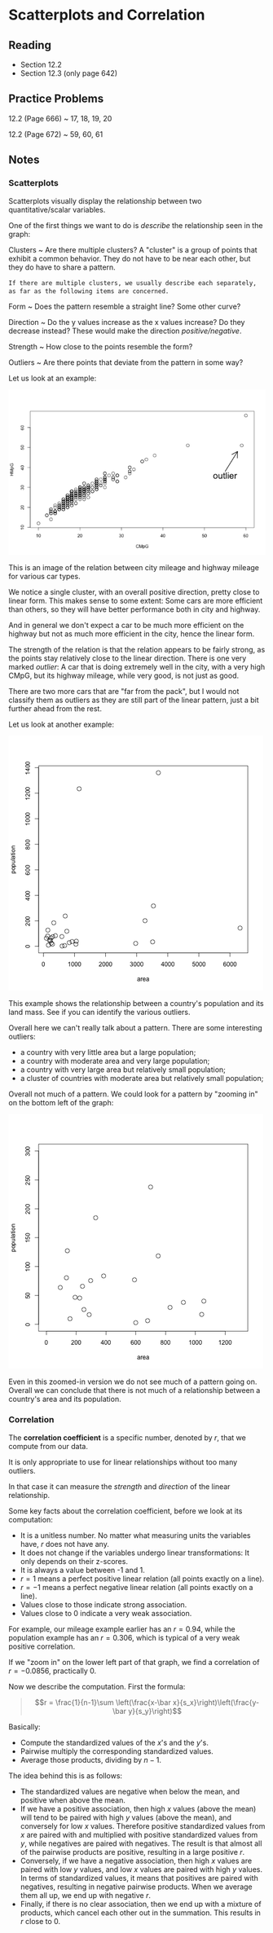 # Scatterplots and Correlation

## Reading

- Section 12.2
- Section 12.3 (only page 642)

## Practice Problems

12.2 (Page 666)
  ~ 17, 18, 19, 20

12.2 (Page 672)
  ~ 59, 60, 61

## Notes

### Scatterplots

Scatterplots visually display the relationship between two quantitative/scalar variables.

One of the first things we want to do is *describe* the relationship seen in the graph:

Clusters
  ~ Are there multiple clusters? A "cluster" is a group of points that exhibit a common behavior. They do not have to be near each other, but they do have to share a pattern.

    If there are multiple clusters, we usually describe each separately, as far as the following items are concerned.

Form
  ~ Does the pattern resemble a straight line? Some other curve?

Direction
  ~ Do the y values increase as the x values increase? Do they decrease instead? These would make the direction *positive/negative*.

Strength
  ~ How close to the points resemble the form?

Outliers
  ~ Are there points that deviate from the pattern in some way?

Let us look at an example:

![Example of a Scatterplot](images/scatter.png "A Scatterplot")

This is an image of the relation between city mileage and highway mileage for various car types.

We notice a single cluster, with an overall positive direction, pretty close to linear form. This makes sense to some extent: Some cars are more efficient than others, so they will have better performance both in city and highway.

And in general we don't expect a car to be much more efficient on the highway but not as much more efficient in the city, hence the linear form.

The strength of the relation is that the relation appears to be fairly strong, as the points stay relatively close to the linear direction. There is one very marked *outlier*: A car that is doing extremely well in the city, with a very high CMpG, but its highway mileage, while very good, is not just as good.

There are two more cars that are "far from the pack", but I would not classify them as outliers as they are still part of the linear pattern, just a bit further ahead from the rest.

Let us look at another example:

![Another example of a Scatterplot](images/scatter2.png "A Scatterplot of population vs area")

This example shows the relationship between a country's population and its land mass. See if you can identify the various outliers.

Overall here we can't really talk about a pattern. There are some interesting outliers:

- a country with very little area but a large population;
- a country with moderate area and very large population;
- a country with very large area but relatively small population;
- a cluster of countries with moderate area but relatively small population;

Overall not much of a pattern. We could look for a pattern by "zooming in" on the bottom left of the graph:

![A zoomed-in version](images/scatter2zoomed.png "A zoomed-in version of population vs area")

Even in this zoomed-in version we do not see much of a pattern going on. Overall we can conclude that there is not much of a relationship between a country's area and its population.

### Correlation

The **correlation coefficient** is a specific number, denoted by $r$, that we compute from our data.

It is only appropriate to use for linear relationships without too many outliers.

In that case it can measure the *strength* and *direction* of the linear relationship.

Some key facts about the correlation coefficient, before we look at its computation:

- It is a unitless number. No matter what measuring units the variables have, $r$ does not have any.
- It does not change if the variables undergo linear transformations: It only depends on their z-scores.
- It is always a value between -1 and 1.
- $r= 1$ means a perfect positive linear relation (all points exactly on a line).
- $r= -1$ means a perfect negative linear relation (all points exactly on a line).
- Values close to those indicate strong association.
- Values close to $0$ indicate a very weak association.

For example, our mileage example earlier has an $r = 0.94$, while the population example has an $r=0.306$, which is typical of a very weak positive correlation.

If we "zoom in" on the lower left part of that graph, we find a correlation of $r = -0.0856$, practically 0.

Now we describe the computation. First the formula:

> $$r = \frac{1}{n-1}\sum \left(\frac{x-\bar x}{s_x}\right)\left(\frac{y-\bar y}{s_y}\right)$$

Basically:

- Compute the standardized values of the $x$'s and the $y$'s.
- Pairwise multiply the corresponding standardized values.
- Average those products, dividing by $n-1$.

The idea behind this is as follows:

- The standardized values are negative when below the mean, and positive when above the mean.
- If we have a positive association, then high $x$ values (above the mean) will tend to be paired with high $y$ values (above the mean), and conversely for low $x$ values. Therefore positive standardized values from $x$ are paired with and multiplied with positive standardized values from $y$, while negatives are paired with negatives. The result is that almost all of the pairwise products are positive, resulting in a large positive $r$.
- Conversely, if we have a negative association, then high $x$ values are paired with low $y$ values, and low $x$ values are paired with high $y$ values. In terms of standardized values, it means that positives are paired with negatives, resulting in negative pairwise products. When we average them all up, we end up with negative $r$.
- Finally, if there is no clear association, then we end up with a mixture of products, which cancel each other out in the summation. This results in $r$ close to $0$.
